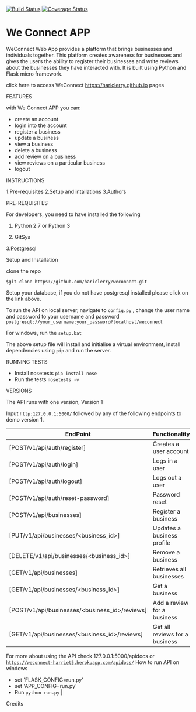 
[![Build Status](https://travis-ci.org/hariclerry/weconnect.svg?branch=fearture_challenge3_api)](https://travis-ci.org/hariclerry/weconnect)
[![Coverage Status](https://coveralls.io/repos/github/hariclerry/weconnect/badge.svg?branch=fearture_challenge3_api)](https://coveralls.io/github/hariclerry/weconnect?branch=fearture_challenge3_api)
# We Connect APP

WeConnect Web App provides a platform that brings businesses and individuals together. 
This platform creates awareness for businesses and gives the users the ability to register their businesses and write reviews about the businesses they have interacted with. It is built using Python and Flask micro framework.

click here to access WeConnect https://hariclerry.github.io pages


FEATURES

with We Connect APP you can:
* create an account
* login into the account
* register a business
* update a business
* view a business
* delete a business
* add review on a business
* view reviews on a particular business
* logout

INSTRUCTIONS

1.Pre-requisites
2.Setup and intallations
3.Authors


PRE-REQUISITES

For developers, you need to have installed the following

1. Python 2.7 or Python 3

2. GitSys

3.[Postgresql](https://www.postgresql.org/download/)

Setup and Installation

clone the repo

`$git clone https://github.com/hariclerry/weconnect.git`

Setup your database, if you do not have postgresql installed please click on the 
link above.

To run the API on local server, navigate to `config.py` , change the user name and password to your username and password 
`postgresql://your_username:your_password@localhost/weconnect` 

For windows, run the 
`setup.bat`

The above setup file will install and initialise a virtual environment, install dependencies using `pip`
and run the server.

RUNNING TESTS
* Install nosetests `pip install nose`
* Run the tests `nosetests -v`

VERSIONS

The API runs with one version, Version 1 

Input `http:127.0.0.1:5000/` followed by any of the following endpoints to demo version 1.

|EndPoint|Functionality|
|---------|------------|
|[POST/v1/api/auth/register]|Creates a user account|
|[POST/v1/api/auth/login]|Logs in a user|
|[POST/v1/api/auth/logout]|Logs out a user|
|[POST/v1/api/auth/reset-password]|Password reset|
|[POST/v1/api/businesses]|Register a business|
|[PUT/v1/api/businesses/<business_id>]|Updates a business profile|
|[DELETE/v1/api/businesses/<business_id>]|Remove a business|
|[GET/v1/api/businesses]|Retrieves all businesses|
|[GET/v1/api/businesses/<business_id>]|Get a business|
|[POST/v1/api/businesses/<business_id>/reviews]|Add a review for a business|
|[GET/v1/api/businesses/<business_id>/reviews]|Get all reviews for a business|


For more about using the API check 127.0.0.1:5000/apidocs or [`https://weconnect-harriet5.herokuapp.com/apidocs/`](https://weconnect-harriet5.herokuapp.com/apidocs/)
How to run API on windows
* set 'FLASK_CONFIG=run.py'
* set 'APP_CONFIG=run.py'
* Run  `python run.py`
   |

Credits

[Harriet]: https://github.com/hariclerry
